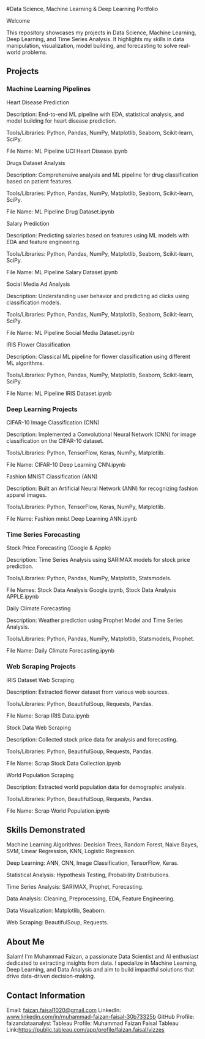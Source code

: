 #Data Science, Machine Learning & Deep Learning Portfolio

Welcome

This repository showcases my projects in Data Science, Machine Learning, Deep Learning, and Time Series Analysis. It highlights my skills in data manipulation, visualization, model building, and forecasting to solve real-world problems.

## Projects

### Machine Learning Pipelines

Heart Disease Prediction

Description: End-to-end ML pipeline with EDA, statistical analysis, and model building for heart disease prediction.

Tools/Libraries: Python, Pandas, NumPy, Matplotlib, Seaborn, Scikit-learn, SciPy.

File Name: ML Pipeline UCI Heart Disease.ipynb

Drugs Dataset Analysis

Description: Comprehensive analysis and ML pipeline for drug classification based on patient features.

Tools/Libraries: Python, Pandas, NumPy, Matplotlib, Seaborn, Scikit-learn, SciPy.

File Name: ML Pipeline Drug Dataset.ipynb

Salary Prediction

Description: Predicting salaries based on features using ML models with EDA and feature engineering.

Tools/Libraries: Python, Pandas, NumPy, Matplotlib, Seaborn, Scikit-learn, SciPy.

File Name: ML Pipeline Salary Dataset.ipynb

Social Media Ad Analysis

Description: Understanding user behavior and predicting ad clicks using classification models.

Tools/Libraries: Python, Pandas, NumPy, Matplotlib, Seaborn, Scikit-learn, SciPy.

File Name: ML Pipeline Social Media Dataset.ipynb

IRIS Flower Classification

Description: Classical ML pipeline for flower classification using different ML algorithms.

Tools/Libraries: Python, Pandas, NumPy, Matplotlib, Seaborn, Scikit-learn, SciPy.

File Name: ML Pipeline IRIS Dataset.ipynb

### Deep Learning Projects

CIFAR-10 Image Classification (CNN)

Description: Implemented a Convolutional Neural Network (CNN) for image classification on the CIFAR-10 dataset.

Tools/Libraries: Python, TensorFlow, Keras, NumPy, Matplotlib.

File Name: CIFAR-10 Deep Learning CNN.ipynb

Fashion MNIST Classification (ANN)

Description: Built an Artificial Neural Network (ANN) for recognizing fashion apparel images.

Tools/Libraries: Python, TensorFlow, Keras, NumPy, Matplotlib.

File Name: Fashion mnist Deep Learning ANN.ipynb

### Time Series Forecasting

Stock Price Forecasting (Google & Apple)

Description: Time Series Analysis using SARIMAX models for stock price prediction.

Tools/Libraries: Python, Pandas, NumPy, Matplotlib, Statsmodels.

File Names: Stock Data Analysis Google.ipynb, Stock Data Analysis APPLE.ipynb

Daily Climate Forecasting

Description: Weather prediction using Prophet Model and Time Series Analysis.

Tools/Libraries: Python, Pandas, NumPy, Matplotlib, Statsmodels, Prophet.

File Name: Daily Climate Forecasting.ipynb

### Web Scraping Projects

IRIS Dataset Web Scraping

Description: Extracted flower dataset from various web sources.

Tools/Libraries: Python, BeautifulSoup, Requests, Pandas.

File Name: Scrap IRIS Data.ipynb

Stock Data Web Scraping

Description: Collected stock price data for analysis and forecasting.

Tools/Libraries: Python, BeautifulSoup, Requests, Pandas.

File Name: Scrap Stock Data Collection.ipynb

World Population Scraping

Description: Extracted world population data for demographic analysis.

Tools/Libraries: Python, BeautifulSoup, Requests, Pandas.

File Name: Scrap World Population.ipynb

## Skills Demonstrated

Machine Learning Algorithms: Decision Trees, Random Forest, Naive Bayes, SVM, Linear Regression, KNN, Logistic Regression.

Deep Learning: ANN, CNN, Image Classification, TensorFlow, Keras.

Statistical Analysis: Hypothesis Testing, Probability Distributions.

Time Series Analysis: SARIMAX, Prophet, Forecasting.

Data Analysis: Cleaning, Preprocessing, EDA, Feature Engineering.

Data Visualization: Matplotlib, Seaborn.

Web Scraping: BeautifulSoup, Requests.

## About Me

Salam! I'm Muhammad Faizan, a passionate Data Scientist and AI enthusiast dedicated to extracting insights from data. I specialize in Machine Learning, Deep Learning, and Data Analysis and aim to build impactful solutions that drive data-driven decision-making.

## Contact Information
Email: faizan.faisal1020@gmail.com
LinkedIn: www.linkedin.com/in/muhammad-faizan-faisal-30b73325b
GitHub Profile: faizandataanalyst
Tableau Profile: Muhammad Faizan Faisal
Tableau Link:https://public.tableau.com/app/profile/faizan.faisal/vizzes
